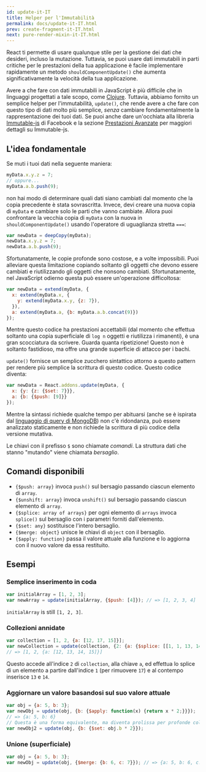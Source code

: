 ```yaml
---
id: update-it-IT
title: Helper per l'Immutabilità
permalink: docs/update-it-IT.html
prev: create-fragment-it-IT.html
next: pure-render-mixin-it-IT.html
---
```


React ti permette di usare qualunque stile per la gestione dei dati che desideri, incluso la mutazione. Tuttavia, se puoi usare dati immutabili in parti critiche per le prestazioni della tua applicazione è facile implementare rapidamente un metodo `shouldComponentUpdate()` che aumenta significativamente la velocità della tua applicazione.

Avere a che fare con dati immutabili in JavaScript è più difficile che in linguaggi progettati a tale scopo, come [Clojure](http://clojure.org/). Tuttavia, abbiamo fornito un semplice helper per l'immutabilità, `update()`, che rende avere a che fare con questo tipo di dati molto più semplice, *senza* cambiare fondamentalmente la rappresentazione dei tuoi dati. Se puoi anche dare un'occhiata alla libreria [Immutable-js](https://facebook.github.io/immutable-js/docs/) di Facebook e la sezione [Prestazioni Avanzate](/react/docs/advanced-performance.html) per maggiori dettagli su Immutable-js.

## L'idea fondamentale

Se muti i tuoi dati nella seguente maniera:

```js
myData.x.y.z = 7;
// oppure...
myData.a.b.push(9);
```

non hai modo di determinare quali dati siano cambiati dal momento che la copia precedente è stata sovrascritta. Invece, devi creare una nuova copia di `myData` e cambiare solo le parti che vanno cambiate. Allora puoi confrontare la vecchia copia di `myData` con la nuova in `shouldComponentUpdate()` usando l'operatore di uguaglianza stretta `===`:

```js
var newData = deepCopy(myData);
newData.x.y.z = 7;
newData.a.b.push(9);
```

Sfortunatamente, le copie profonde sono costose, e a volte impossibili. Puoi alleviare questa limitazione copiando soltanto gli oggetti che devono essere cambiati e riutilizzando gli oggetti che nonsono cambiati. Sfortunatamente, nel JavaScript odierno questa può essere un'operazione difficoltosa:

```js
var newData = extend(myData, {
  x: extend(myData.x, {
    y: extend(myData.x.y, {z: 7}),
  }),
  a: extend(myData.a, {b: myData.a.b.concat(9)})
});
```

Mentre questo codice ha prestazioni accettabili (dal momento che effettua soltanto una copia superficiale di `log n` oggetti e riutilizza i rimanenti), è una gran scocciatura da scrivere. Guarda quanta ripetizione! Questo non è soltanto fastidioso, ma offre una grande superficie di attacco per i bachi.

`update()` fornisce un semplice zucchero sintattico attorno a questo pattern per rendere più semplice la scrittura di questo codice. Questo codice diventa:

```js
var newData = React.addons.update(myData, {
  x: {y: {z: {$set: 7}}},
  a: {b: {$push: [9]}}
});
```

Mentre la sintassi richiede qualche tempo per abituarsi (anche se è ispirata dal [linguaggio di query di MongoDB](http://docs.mongodb.org/manual/core/crud-introduction/#query)) non c'è ridondanza, può essere analizzato staticamente e non richiede la scrittura di più codice della versione mutativa.

Le chiavi con il prefisso `$` sono chiamate *comandi*. La struttura dati che stanno "mutando" viene chiamata *bersaglio*.

## Comandi disponibili

  * `{$push: array}` invoca `push()` sul bersagio passando ciascun elemento di `array`.
  * `{$unshift: array}` invoca `unshift()` sul bersagio passando ciascun elemento di `array`.
  * `{$splice: array of arrays}` per ogni elemento di `arrays` invoca `splice()` sul bersaglio con i parametri forniti dall'elemento.
  * `{$set: any}` sostituisce l'intero bersaglio.
  * `{$merge: object}` unisce le chiavi di `object` con il bersaglio.
  * `{$apply: function}` passa il valore attuale alla funzione e lo aggiorna con il nuovo valore da essa restituito.

## Esempi

### Semplice inserimento in coda

```js
var initialArray = [1, 2, 3];
var newArray = update(initialArray, {$push: [4]}); // => [1, 2, 3, 4]
```
`initialArray` is still `[1, 2, 3]`.

### Collezioni annidate

```js
var collection = [1, 2, {a: [12, 17, 15]}];
var newCollection = update(collection, {2: {a: {$splice: [[1, 1, 13, 14]]}}});
// => [1, 2, {a: [12, 13, 14, 15]}]
```
Questo accede all'indice `2` di `collection`, alla chiave `a`, ed effettua lo splice di un elemento a partire dall'indice `1` (per rimuovere `17`) e al contempo inserisce `13` e `14`.

### Aggiornare un valore basandosi sul suo valore attuale

```js
var obj = {a: 5, b: 3};
var newObj = update(obj, {b: {$apply: function(x) {return x * 2;}}});
// => {a: 5, b: 6}
// Questa è una forma equivalente, ma diventa prolissa per profonde collezioni annidate:
var newObj2 = update(obj, {b: {$set: obj.b * 2}});
```

### Unione (superficiale)

```js
var obj = {a: 5, b: 3};
var newObj = update(obj, {$merge: {b: 6, c: 7}}); // => {a: 5, b: 6, c: 7}
```
